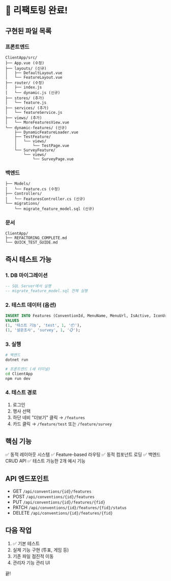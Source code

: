 # 🎉 리팩토링 완료!

## 구현된 파일 목록

### 프론트엔드
```
ClientApp/src/
├── App.vue (수정)
├── layouts/ (신규)
│   ├── DefaultLayout.vue
│   └── FeatureLayout.vue
├── router/ (수정)
│   ├── index.js
│   └── dynamic.js (신규)
├── stores/ (추가)
│   └── feature.js
├── services/ (추가)
│   └── featureService.js
├── views/ (추가)
│   └── MoreFeaturesView.vue
└── dynamic-features/ (신규)
    ├── DynamicFeatureLoader.vue
    ├── TestFeature/
    │   └── views/
    │       └── TestPage.vue
    └── SurveyFeature/
        └── views/
            └── SurveyPage.vue
```

### 백엔드
```
├── Models/
│   └── Feature.cs (수정)
├── Controllers/
│   └── FeaturesController.cs (신규)
└── migrations/
    └── migrate_feature_model.sql (신규)
```

### 문서
```
ClientApp/
├── REFACTORING_COMPLETE.md
└── QUICK_TEST_GUIDE.md
```

## 즉시 테스트 가능

### 1. DB 마이그레이션
```sql
-- SQL Server에서 실행
-- migrate_feature_model.sql 전체 실행
```

### 2. 테스트 데이터 (옵션)
```sql
INSERT INTO Features (ConventionId, MenuName, MenuUrl, IsActive, IconUrl)
VALUES 
(1, '테스트 기능', 'test', 1, '📦'),
(1, '설문조사', 'survey', 1, '📋');
```

### 3. 실행
```bash
# 백엔드
dotnet run

# 프론트엔드 (새 터미널)
cd ClientApp
npm run dev
```

### 4. 테스트 경로
1. 로그인
2. 행사 선택
3. 하단 네비 "더보기" 클릭 → `/features`
4. 카드 클릭 → `/feature/test` 또는 `/feature/survey`

## 핵심 기능

✅ 동적 레이아웃 시스템
✅ Feature-based 라우팅
✅ 동적 컴포넌트 로딩
✅ 백엔드 CRUD API
✅ 테스트 가능한 2개 예시 기능

## API 엔드포인트
- GET `/api/conventions/{id}/features`
- POST `/api/conventions/{id}/features`
- PUT `/api/conventions/{id}/features/{fid}`
- PATCH `/api/conventions/{id}/features/{fid}/status`
- DELETE `/api/conventions/{id}/features/{fid}`

## 다음 작업
1. ✅ 기본 테스트
2. 실제 기능 구현 (투표, 게임 등)
3. 기존 파일 점진적 이동
4. 관리자 기능 관리 UI

끝!